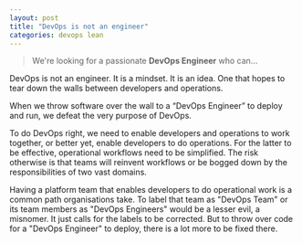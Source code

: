 ```yaml
---
layout: post
title: "DevOps is not an engineer"
categories: devops lean
---
```

> We're looking for a passionate **DevOps Engineer** who can...

DevOps is not an engineer. It is a mindset. It is an idea.
One that hopes to tear down the walls between developers and operations.

When we throw software over the wall to a “DevOps Engineer” to deploy and run,
we defeat the very purpose of DevOps.

To do DevOps right, 
we need to enable developers and operations to work together,
or better yet, enable developers to do operations. 
For the latter to be effective, 
operational workflows need to be simplified. 
The risk otherwise is that teams will reinvent workflows 
or be bogged down by the responsibilities of two vast domains. 

Having a platform team that enables developers 
to do operational work is a common path organisations take.
To label that team as "DevOps Team"
or its team members as "DevOps Engineers"
would be a lesser evil, a misnomer.
It just calls for the labels to be corrected.
But to throw over code for a "DevOps Engineer"
to deploy, there is a lot more to be fixed there.